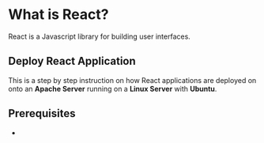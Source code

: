 # What is React?

React is a Javascript library for building user interfaces.

## Deploy React Application

This is a step by step instruction on how React applications are deployed on onto an **Apache Server** running on a **Linux Server** with **Ubuntu**.

## Prerequisites
*
